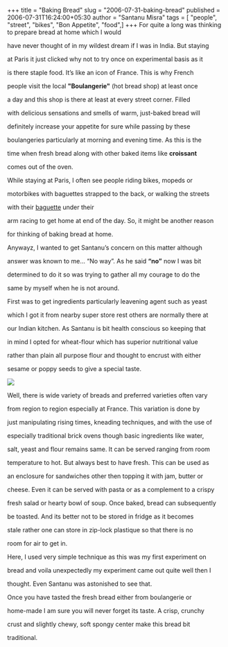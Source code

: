 +++
title = "Baking Bread"
slug = "2006-07-31-baking-bread"
published = 2006-07-31T16:24:00+05:30
author = "Santanu Misra"
tags = [ "people", "street", "bikes", "Bon Appetite", "food",]
+++
For quite a long was thinking to prepare bread at home which I would
have never thought of in my wildest dream if I was in India. But staying
at Paris it just clicked why not to try once on experimental basis as it
is there staple food. It’s like an icon of France. This is why French
people visit the local **"Boulangerie"** (hot bread shop) at least once
a day and this shop is there at least at every street corner. Filled
with delicious sensations and smells of warm, just-baked bread will
definitely increase your appetite for sure while passing by these
boulangeries particularly at morning and evening time. As this is the
time when fresh bread along with other baked items like **croissant**
comes out of the oven.

While staying at Paris, I often see people riding bikes, mopeds or
motorbikes with baguettes strapped to the back, or walking the streets
with their [baguette](http://en.wikipedia.org/wiki/baguette) under their
arm racing to get home at end of the day. So, it might be another reason
for thinking of baking bread at home.

Anywayz, I wanted to get Santanu’s concern on this matter although
answer was known to me… “No way”. As he said **“no”** now I was bit
determined to do it so was trying to gather all my courage to do the
same by myself when he is not around.

First was to get ingredients particularly leavening agent such as yeast
which I got it from nearby super store rest others are normally there at
our Indian kitchen. As Santanu is bit health conscious so keeping that
in mind I opted for wheat-flour which has superior nutritional value
rather than plain all purpose flour and thought to encrust with either
sesame or poppy seeds to give a special taste.

  

[![](../images/thumbnails/2006-07-31-baking-bread-bread.jpg)](../images/2006-07-31-baking-bread-bread.jpg)

Well, there is wide variety of breads and preferred varieties often vary
from region to region especially at France. This variation is done by
just manipulating rising times, kneading techniques, and with the use of
especially traditional brick ovens though basic ingredients like water,
salt, yeast and flour remains same. It can be served ranging from room
temperature to hot. But always best to have fresh. This can be used as
an enclosure for sandwiches other then topping it with jam, butter or
cheese. Even it can be served with pasta or as a complement to a crispy
fresh salad or hearty bowl of soup. Once baked, bread can subsequently
be toasted. And its better not to be stored in fridge as it becomes
stale rather one can store in zip-lock plastique so that there is no
room for air to get in.

Here, I used very simple technique as this was my first experiment on
bread and voila unexpectedly my experiment came out quite well then I
thought. Even Santanu was astonished to see that.

Once you have tasted the fresh bread either from boulangerie or
home-made I am sure you will never forget its taste. A crisp, crunchy
crust and slightly chewy, soft spongy center make this bread bit
traditional.
